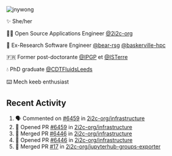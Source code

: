![jnywong](https://readme-typing-svg.demolab.com?font=Intel+One+Mono&size=36&duration=3000&pause=1000&color=97E70A&vCenter=true&width=170&lines=jnywong)

✨ She/her

👩‍💻 Open Source Applications Engineer [@2i2c-org](https://2i2c.org/)

🐻 Ex-Research Software Engineer [@bear-rsg](https://github.com/bear-rsg) [@baskerville-hpc](https://github.com/baskerville-hpc) 

🇫🇷 Former post-doctorante [@IPGP](https://github.com/IPGP) et [@ISTerre](https://www.isterre.fr/) 

💧 PhD graduate [@CDTFluidsLeeds](https://fluid-dynamics.leeds.ac.uk/) 

⌨️ Mech keeb enthusiast 

## Recent Activity 

<!--START_SECTION:activity-->
1. 🗣 Commented on [#6459](https://github.com/2i2c-org/infrastructure/pull/6459#issuecomment-3119828477) in [2i2c-org/infrastructure](https://github.com/2i2c-org/infrastructure)
2. 💪 Opened PR [#6459](https://github.com/2i2c-org/infrastructure/pull/6459) in [2i2c-org/infrastructure](https://github.com/2i2c-org/infrastructure)
3. 🎉 Merged PR [#6446](https://github.com/2i2c-org/infrastructure/pull/6446) in [2i2c-org/infrastructure](https://github.com/2i2c-org/infrastructure)
4. 💪 Opened PR [#6446](https://github.com/2i2c-org/infrastructure/pull/6446) in [2i2c-org/infrastructure](https://github.com/2i2c-org/infrastructure)
5. 🎉 Merged PR [#17](https://github.com/2i2c-org/jupyterhub-groups-exporter/pull/17) in [2i2c-org/jupyterhub-groups-exporter](https://github.com/2i2c-org/jupyterhub-groups-exporter)
<!--END_SECTION:activity-->
